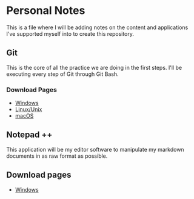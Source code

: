 # Personal Notes

This is a file where I will be adding notes on the content and applications I've supported myself into to create this repository.

## Git

This is the core of all the practice we are doing in the first steps. I'll be executing every step of Git through Git Bash.

### Download Pages

- [Windows](https://git-scm.com/download/win)
- [Linux/Unix](https://git-scm.com/download/linux)
- [macOS](https://git-scm.com/download/mac)

## Notepad ++

This application will be my editor software to manipulate my markdown documents in as raw format as possible.

## Download pages

- [Windows](https://github.com/notepad-plus-plus/notepad-plus-plus/releases/download/v8.3.2/npp.8.3.2.Installer.x64.exe)
